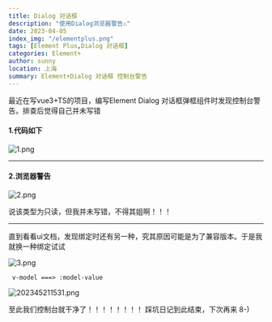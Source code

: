 ```yaml
---
title: Dialog 对话框
description: "使用Dialog浏览器警告⚠"
date: 2023-04-05
index_img: "/elementplus.png"
tags: [Element Plus,Dialog 对话框]
categories: Element+
author: sunny
location: 上海
summary: Element+Dialog 对话框 控制台警告
---
```


最近在写vue3+TS的项目，编写Element Dialog 对话框弹框组件时发现控制台警告。排查后觉得自己并未写错

#### 1.代码如下

![1.png](https://i.postimg.cc/mZ6DQdKj/1.png) 

___

#### 2.浏览器警告

![2.png](https://i.postimg.cc/V67zY6j1/2.png) 

说该类型为只读，但我并未写错，不得其姐啊！！！
___

直到看看ui文档，发现绑定时还有另一种，究其原因可能是为了兼容版本。于是我就换一种绑定试试

![3.png](https://i.postimg.cc/1zrqrGZH/3.png)

```笔记本
 v-model ===> :model-value

```
![202345211531.png](https://i.postimg.cc/hjKYtRn0/202345211531.png)

至此我们控制台就干净了！！！！！！！！
踩坑日记到此结束，下次再来 8-)





